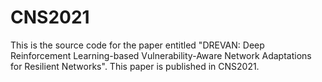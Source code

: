 # CNS2021

This is the source code for the paper entitled "DREVAN: Deep Reinforcement Learning-based Vulnerability-Aware Network Adaptations for Resilient Networks". This paper is published in CNS2021.
